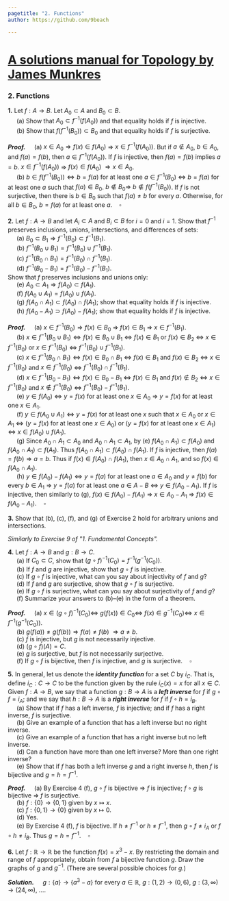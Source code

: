 ```yaml
---
pagetitle: "2. Functions"
author: https://github.com/9beach

---
```


# [A solutions manual for Topology by James Munkres](README.md)
### 2. Functions

**1\.** Let $f : A\to B$. Let $A_0\subset A$ and $B_0\subset B$.
\
&nbsp;$\quad$(a) Show that $A_0\subset f^{-1}(f(A_0))$ and that equality
holds if $f$ is injective.
\
&nbsp;$\quad$(b) Show that $f(f^{-1}(B_0))\subset B_0$ and that equality
holds if $f$ is surjective.

**_Proof._**&nbsp;$\quad$(a) $x\in A_0\Rightarrow f(x)\in f(A_0)$
$\Rightarrow$ $x\in f^{-1}(f(A_0))$.
But if
$a\notin A_0$, $b\in A_0$, and $f(a)=f(b)$, then $a\in f^{-1}(f(A_0))$.
If $f$ is injective, then
$f(a)=f(b)$ implies $a=b$. $x\in f^{-1}(f(A_0))$ $\Rightarrow$
$f(x)\in f(A_0)$ $\Rightarrow x\in A_0$.
\
&nbsp;$\quad$(b) $b\in f(f^{-1}(B_0))\Leftrightarrow b=f(a)$ for at least one
$a\in f^{-1}(B_0)$ $\Leftrightarrow$ $b=f(a)$ for at least one $a$
such that $f(a)\in B_0$. $b\notin B_0\Rightarrow$
$b\notin f(f^{-1}(B_0))$. If $f$ is not surjective, then
there is $b\in B_0$ such that $f(a)\neq b$ for every $a$. Otherwise,
for all $b\in B_0$, $b=f(a)$ for at least one $a$.$\quad\square$

**2\.** Let $f :A\to B$ and let $A_i\subset A$ and $B_i\subset B$ for $i=0$
and $i=1$. Show that $f^{-1}$ preserves inclusions, unions, intersections,
and differences of sets:
\
&nbsp;$\quad$(a) $B_0\subset B_1\Rightarrow f^{-1}(B_0)\subset f^{-1}(B_1)$.\
&nbsp;$\quad$(b) $f^{-1}(B_0\cup B_1) = f^{-1}(B_0)\cup f^{-1}(B_1)$.\
&nbsp;$\quad$(c\) $f^{-1}(B_0\cap B_1) = f^{-1}(B_0)\cap f^{-1}(B_1)$.\
&nbsp;$\quad$(d) $f^{-1}(B_0 - B_1) = f^{-1}(B_0) - f^{-1}(B_1)$.\
Show that $f$ preserves inclusions and unions only:\
&nbsp;$\quad$(e) $A_0\subset A_1\Rightarrow f(A_0)\subset f(A_1)$.\
&nbsp;$\quad$(f) $f(A_0\cup A_1)=f(A_0)\cup f(A_1)$.\
&nbsp;$\quad$(g) $f (A_0\cap A_1)\subset f (A_0)\cap f (A_1)$; show that
equality holds if $f$ is injective.\
&nbsp;$\quad$(h) $f(A_0-A_1)\supset f (A_0)-f (A_1)$; show that equality
holds if $f$ is injective.

**_Proof._**&nbsp;$\quad$(a) $x\in f^{-1}(B_0)\Rightarrow f(x)\in B_0$
$\Rightarrow$ $f(x)\in B_1$ $\Rightarrow$ $x\in f^{-1}(B_1)$.
\
&nbsp;$\quad$(b) $x\in f^{-1}(B_0\cup B_1)\Leftrightarrow f(x)\in
B_0\cup B_1$ $\Leftrightarrow$ $f(x)\in B_1$ or  $f(x)\in B_2$
$\Leftrightarrow$ $x\in f^{-1}(B_0)$ or $x\in f^{-1}(B_0)$
$\Leftrightarrow$ $f^{-1}(B_0)\cup f^{-1}(B_1)$.
\
&nbsp;$\quad$(c\) $x\in f^{-1}(B_0\cap B_1)\Leftrightarrow f(x)\in
B_0\cap B_1$ $\Leftrightarrow$ $f(x)\in B_1$ and $f(x)\in B_2$
$\Leftrightarrow$ $x\in f^{-1}(B_0)$ and $x\in f^{-1}(B_0)$
$\Leftrightarrow$ $f^{-1}(B_0)\cap f^{-1}(B_1)$.
\
&nbsp;$\quad$(d) $x\in f^{-1}(B_0-B_1)\Leftrightarrow f(x)\in
B_0-B_1$ $\Leftrightarrow$ $f(x)\in B_1$ and $f(x)\notin B_2$
$\Leftrightarrow$ $x\in f^{-1}(B_0)$ and $x\notin f^{-1}(B_0)$
$\Leftrightarrow$ $f^{-1}(B_0)-f^{-1}(B_1)$.
\
&nbsp;$\quad$(e) $y\in f(A_0)$ $\Leftrightarrow$ $y=f(x)$ for at least one
$x\in A_0$ $\Rightarrow$ $y=f(x)$ for at least one
$x\in A_1$.
\
&nbsp;$\quad$(f) $y\in f(A_0\cup A_1)$ $\Leftrightarrow$ $y=f(x)$ for at
least one $x$ such that $x\in A_0$ or $x\in A_1$
$\Leftrightarrow$ ($y=f(x)$ for at
least one $x\in A_0$) or ($y=f(x)$ for at least one $x\in A_1$)
$\Leftrightarrow$ $x\in f(A_0)\cup f(A_1)$.
\
&nbsp;$\quad$(g) Since $A_0\cap A_1\subset A_0$ and
$A_0\cap A_1\subset A_1$, by (e) $f(A_0\cap A_1)\subset f(A_0)$
and $f(A_0\cap A_1)\subset f(A_1)$. Thus $f(A_0\cap A_1)\subset
f(A_0)\cap f(A_1)$. If $f$ is injective, then $f(a)=f(b)\Rightarrow a=b$.
Thus if $f(x)\in f(A_0)\cap f(A_1)$, then $x\in A_0\cap A_1$, and so
$f(x)\in f(A_0\cap A_1)$.
\
&nbsp;$\quad$(h) $y\in f(A_0)-f(A_1)\Leftrightarrow y=f(a)$
for at least one $a\in A_0$ and $y\neq f(b)$ for every $b\in A_1$
$\Rightarrow$ $y=f(a)$ for at least one $a\in A-B$
$\Leftrightarrow$ $y\in f(A_0-A_1)$. If $f$ is injective, then
similarly to (g), $f(x)\in f(A_0)-f(A_1)$ $\Rightarrow$ $x\in A_0-A_1$
$\Rightarrow$ $f(x)\in f(A_0-A_1)$.$\quad\square$

**3\.** Show that (b), (c\), (f), and (g) of Exercise 2 hold for arbitrary
unions and intersections.

_Similarly to Exercise 9 of "1. Fundamental Concepts"._

**4\.** Let $f:A\to B$ and $g:B\to C$.\
&nbsp;$\quad$(a) If $C_0\subset C$, show that $(g\circ f)^{-1}(C_0)=
f^{-1}(g^{-1} (C_0))$.\
&nbsp;$\quad$(b) If $f$ and $g$ are injective, show that $g \circ f$ is
injective.\
&nbsp;$\quad$(c\) If $g \circ f$ is injective, what can you say about
injectivity of $f$ and $g$?\
&nbsp;$\quad$(d) If $f$ and $g$ are surjective, show that $g \circ f$ is
surjective.\
&nbsp;$\quad$(e) If $g \circ f$ is surjective, what can you say about
surjectivity of $f$ and $g$?\
&nbsp;$\quad$(f) Summarize your answers to (b)–(e) in the form of a theorem.

**_Proof._**&nbsp;$\quad$(a) $x\in(g\circ f)^{-1}(C_0)\Leftrightarrow$
$g(f(x))\in C_0\Leftrightarrow$ $f(x) \in g^{-1}(C_0)\Leftrightarrow$
$x\in f^{-1}(g^{-1}(C_0))$.
\
&nbsp;$\quad$(b) $g(f(a))\neq g(f(b))\Rightarrow f(a)\neq f(b)$
$\Rightarrow a\neq b$.
\
&nbsp;$\quad$(c\) $f$ is injective, but $g$ is not necessarily injective.
\
&nbsp;$\quad$(d) $(g \circ f)(A)=C$.
\
&nbsp;$\quad$(e) $g$ is surjective, but $f$ is not necessarily surjective.
\
&nbsp;$\quad$(f) If $g\circ f$ is bijective, then $f$ is injective,
and $g$ is surjective.$\quad\square$


**5\.** In general, let us denote the _**identity function**_ for a set $C$ by
$i_C$. That is, define $i_C:C\to C$ to be the function given by the rule
$i_C(x)=x$ for all $x\in C$. Given $f: A\to B$, we say that a function
$g : B\to A$ is a _**left inverse**_ for $f$ if $g \circ f = i_A$; and we say
that $h : B\to A$ is a _**right inverse**_ for $f$ if $f \circ h = i_B$.\
&nbsp;$\quad$(a) Show that if $f$ has a left inverse, $f$ is injective; and
if $f$ has a right inverse, $f$ is surjective.\
&nbsp;$\quad$(b) Give an example of a function that has a left inverse but no
right inverse.\
&nbsp;$\quad$(c\) Give an example of a function that has a right inverse but
no left inverse.\
&nbsp;$\quad$(d) Can a function have more than one left inverse? More than one
right inverse?\
&nbsp;$\quad$(e) Show that if $f$ has both a left inverse $g$ and a right
inverse $h$, then $f$ is bijective and $g=h= f^{-1}$.

**_Proof._**&nbsp;$\quad$(a) By Exercise 4 (f), $g\circ f$ is bijective
$\Rightarrow$ $f$ is injective; $f\circ g$ is bijective $\Rightarrow$
$f$ is surjective.
\
&nbsp;$\quad$(b) $f:\{0\}\to\{0,1\}$ given by $x\mapsto x$.
\
&nbsp;$\quad$(c\) $f:\{0,1\}\to\{0\}$ given by $x\mapsto 0$.
\
&nbsp;$\quad$(d\) Yes.
\
&nbsp;$\quad$(e\) By Exercise 4 (f), $f$ is bijective. If $h\neq f^{-1}$
or $h\neq f^{-1}$, then $g\circ f\neq i_A$ or $f\circ h\neq i_B$. Thus
$g=h= f^{-1}$.$\quad\square$

**6\.** Let $f : \mathbb{R}\to \mathbb{R}$ be the function $f(x) = x^3 - x$.
By restricting the domain and range of $f$ appropriately, obtain from $f$
a bijective function $g$. Draw the graphs of $g$ and $g^{-1}$.
(There are several possible choices for $g$.)

**_Solution._**&nbsp;$\quad$$g:\{a\}\to\{a^3-a\}$ for every $a\in\mathbb{R}$,
$g:(1,2)\to(0,6)$, $g:(3,\infty)\to(24,\infty)$, $\ldots$.
